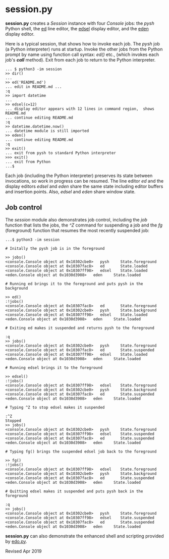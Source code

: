 
session.py
==========

**session.py** creates a *Session* instance with four *Console*
jobs: the *pysh* Python shell, the [ed](../editors/ed.md) line editor,
the [edsel](../editors/edsel.md) display editor, and the
[eden](../editors/eden.md) display editor.

Here is a typical session, that shows how to invoke each job.  The
*pysh* job (a Python interpreter) runs at startup.  Invoke the other
jobs from the Python prompt by name using function call syntax: *ed()* etc.,
(which invokes
each job's *__call__* method).  Exit from each job to return to the
Python interpreter.

    ... $ python3 -im session
    >> dir()
    ...
    >> ed('README.md')
    ... edit in README.md ...
    :q
    >> import datetime
    ...
    >> edsel(c=12)
    ... display editor appears with 12 lines in command region,  shows README.md
    ... continue editing README.md
    :q
    >> datetime.datetime.now()
    ... datetime module is still imported
    >> eden()
    ... continue editing README.md
    :q
    >> exit()
    ... exit from pysh to standard Python interpreter
    >>> exit()
    ... exit from Python
    ...$

Each job (including the Python interpreter)
preserves its state between invocations, so work in progress can be
resumed.  The line editor *ed* and the display editors *edsel*
and *eden* share the same state including editor buffers and insertion points.
Also, *edsel* and *eden* share window state.

## Job control ##

The *session* module also demonstrates job control, including the
*job* function that lists the jobs, the *^Z* command for suspending a job
and the *fg* (foreground) function that resumes the most recently
suspended job:

    ...$ python3 -im session

    # Initally the pysh job is in the foreground

    >> jobs()
    <console.Console object at 0x10302cbe0>   pysh     State.foreground
    <console.Console object at 0x10307fac8>   ed       State.loaded
    <console.Console object at 0x10307ff98>   edsel    State.loaded
    <eden.Console object at 0x1030d3908>   eden     State.loaded

    # Running ed brings it to the foreground and puts pysh in the background

    >> ed()
    :!jobs()
    <console.Console object at 0x10307fac8>   ed       State.foreground
    <console.Console object at 0x10302cbe0>   pysh     State.background
    <console.Console object at 0x10307ff98>   edsel    State.loaded
    <eden.Console object at 0x1030d3908>   eden     State.loaded

    # Exiting ed makes it suspended and returns pysh to the foreground

    :q
    >> jobs()
    <console.Console object at 0x10302cbe0>   pysh     State.foreground
    <console.Console object at 0x10307fac8>   ed       State.suspended
    <console.Console object at 0x10307ff98>   edsel    State.loaded
    <eden.Console object at 0x1030d3908>   eden     State.loaded

    # Running edsel brings it to the foreground

    >> edsel()
    :!jobs()
    <console.Console object at 0x10307ff98>   edsel    State.foreground
    <console.Console object at 0x10302cbe0>   pysh     State.background
    <console.Console object at 0x10307fac8>   ed       State.suspended
    <eden.Console object at 0x1030d3908>   eden     State.loaded

    # Typing ^Z to stop edsel makes it suspended

    :^Z
    Stopped
    >> jobs()
    <console.Console object at 0x10302cbe0>   pysh     State.foreground
    <console.Console object at 0x10307ff98>   edsel    State.suspended
    <console.Console object at 0x10307fac8>   ed       State.suspended
    <eden.Console object at 0x1030d3908>   eden     State.loaded

    # Typing fg() brings the suspended edsel job back to the foreground

    >> fg()
    :!jobs()
    <console.Console object at 0x10307ff98>   edsel    State.foreground
    <console.Console object at 0x10302cbe0>   pysh     State.background
    <console.Console object at 0x10307fac8>   ed       State.suspended
    <eden.Console object at 0x1030d3908>   eden     State.loaded

    # Quitting edsel makes it suspended and puts pysh back in the foreground

    :q
    >> jobs()
    <console.Console object at 0x10302cbe0>   pysh     State.foreground
    <console.Console object at 0x10307ff98>   edsel    State.suspended
    <console.Console object at 0x10307fac8>   ed       State.suspended
    <eden.Console object at 0x1030d3908>   eden     State.loaded

**session.py** can also demonstrate the enhanced shell and scripting
provided by [edo.py](../editors/edo.md).

Revised Apr 2019
